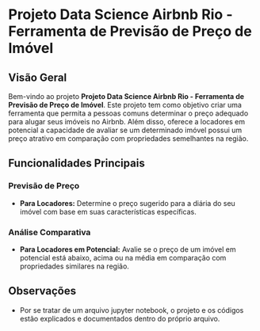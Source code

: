 # Projeto Data Science Airbnb Rio - Ferramenta de Previsão de Preço de Imóvel

## Visão Geral

Bem-vindo ao projeto **Projeto Data Science Airbnb Rio - Ferramenta de Previsão de Preço de Imóvel**. Este projeto tem como objetivo criar uma ferramenta que permita a pessoas comuns determinar o preço adequado para alugar seus imóveis no Airbnb. Além disso, oferece a locadores em potencial a capacidade de avaliar se um determinado imóvel possui um preço atrativo em comparação com propriedades semelhantes na região.

## Funcionalidades Principais

### Previsão de Preço

- **Para Locadores:** Determine o preço sugerido para a diária do seu imóvel com base em suas características específicas.
  
### Análise Comparativa

- **Para Locadores em Potencial:** Avalie se o preço de um imóvel em potencial está abaixo, acima ou na média em comparação com propriedades similares na região.

## Observações

- Por se tratar de um arquivo jupyter notebook, o projeto e os códigos estão explicados e documentados dentro do próprio arquivo.
